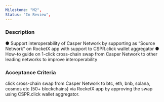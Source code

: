 ```yaml
---
Milestone: "M2",
Status: "In Review",
---
```

<!--lang:en--> 
### Description

● Support interoperability of Casper Network by supporting as “Source Network” on RocketX app
with support to CSPR.click wallet aggregator
● How-to guide on 1-click cross-chain swap from Casper Network to other leading networks to
improve interoperability

### Acceptance Criteria

click cross-chain swap from Casper Network to btc, eth, bnb, solana, cosmos etc (50+ blockchains) via
RocketX app by approving the swap using CSPR.click wallet aggregator.